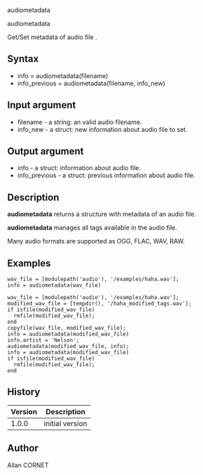 



audiometadata


audiometadata

Get/Set metadata of audio file .

## Syntax

- info = audiometadata(filename)
- info_previous = audiometadata(filename, info_new)

## Input argument

 - filename - a string: an valid audio filename.
 - info_new - a struct: new information about audio file to set.

## Output argument

 - info - a struct: information about audio file.
 - info_previous - a struct: previous information about audio file.

## Description


  <p><b>audiometadata</b> returns a structure with metadata of an audio file.</p>
  <p><b>audiometadata</b> manages all tags available in the audio file.</p>
  <p>Many audio formats are supported as OGG, FLAC, WAV, RAW.</p>


## Examples

```Nelson
wav_file = [modulepath('audio'), '/examples/haha.wav'];
info = audiometadata(wav_file)
```
```Nelson
wav_file = [modulepath('audio'), '/examples/haha.wav'];
modified_wav_file = [tempdir(), '/haha_modified_tags.wav'];
if isfile(modified_wav_file)
  rmfile(modified_wav_file);
end
copyfile(wav_file, modified_wav_file);
info = audiometadata(modified_wav_file)
info.artist = 'Nelson';
audiometadata(modified_wav_file, info);
info = audiometadata(modified_wav_file)
if isfile(modified_wav_file)
  rmfile(modified_wav_file);
end
```

## History

|Version|Description|
|------|------|
|1.0.0|initial version|


## Author

Allan CORNET



